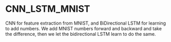 # CNN_LSTM_MNIST

CNN  for feature extraction from MNIST, and BiDirectional LSTM for learning to add numbers. We add MNIST numbers forward and backward and take the difference, then we let the bidirectional LSTM learn to do the same.

